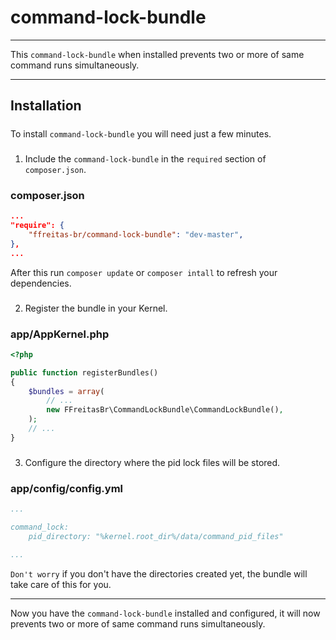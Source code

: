 command-lock-bundle
===================
***
This `command-lock-bundle` when installed prevents two or more of same command runs simultaneously.
***
## Installation
#####
To install `command-lock-bundle` you will need just a few minutes.  
#####
1) Include the `command-lock-bundle` in the `required` section of `composer.json`.
### composer.json
```json
...
"require": {
    "ffreitas-br/command-lock-bundle": "dev-master",
},
...
```
After this run `composer update` or `composer intall` to refresh your dependencies.
###
2) Register the bundle in your Kernel.
### app/AppKernel.php
```php
<?php

public function registerBundles()
{
    $bundles = array(
        // ...
        new FFreitasBr\CommandLockBundle\CommandLockBundle(),
    );
    // ...
}
```
###
3) Configure the directory where the pid lock files will be stored.
### app/config/config.yml
```yaml
...

command_lock:
    pid_directory: "%kernel.root_dir%/data/command_pid_files"

...
```
`Don't worry` if you don't have the directories created yet, the bundle will take care of this for you.

***

Now you have the `command-lock-bundle` installed and configured, it will now prevents two or more of same command runs simultaneously.